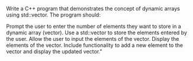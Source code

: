 Write a C++ program that demonstrates the concept of dynamic arrays using std::vector. The program should:

Prompt the user to enter the number of elements they want to store in a dynamic array (vector).
Use a std::vector to store the elements entered by the user.
Allow the user to input the elements of the vector.
Display the elements of the vector.
Include functionality to add a new element to the vector and display the updated vector."
